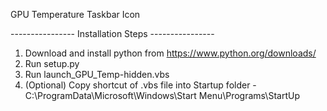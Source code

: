 GPU Temperature Taskbar Icon

---------------- Installation Steps ----------------

1. Download and install python from https://www.python.org/downloads/
2. Run setup.py
3. Run launch_GPU_Temp-hidden.vbs
4. (Optional) Copy shortcut of .vbs file into Startup folder - C:\ProgramData\Microsoft\Windows\Start Menu\Programs\StartUp
